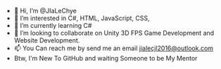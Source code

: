 - 👋 Hi, I’m @JIaLeChye
- 👀 I’m interested in C#, HTML, JavaScript, CSS, 
- 🌱 I’m currently learning C#
- 💞️ I’m looking to collaborate on Unity 3D FPS Game Development and Website Development. 
- 📫 You Can reach me by send me an email jialecjl2016@outlook.com 
- Btw, I'm New To GitHub and waiting Someone to be My Mentor 

<!---
JIaLeChye/JIaLeChye is a ✨ special ✨ repository because its `README.md` (this file) appears on your GitHub profile.
You can click the Preview link to take a look at your changes.
--->
